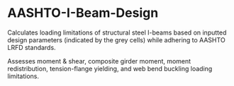 # AASHTO-I-Beam-Design
Calculates loading limitations of structural steel I-beams based on inputted design parameters (indicated by the grey cells) while adhering to AASHTO LRFD standards.

Assesses moment & shear, composite girder moment, moment redistribution, tension-flange yielding, and web bend buckling loading limitations.
